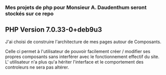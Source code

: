 ### Mes projets de php pour Monsieur A. Daudenthum seront stockés sur ce repo

## PHP Version 7.0.33-0+deb9u3

J'ai choisi de construire l'architecture de mes pages autour de Composants.

Celle ci permet à l'utilisateur de pouvoir facilement créer / modifier ses propres composants sans interférer 
avec le fonctionnement effectif du site. L' utilisateur n'a plus qu'a hériter l'interface et le comportement des controleurs ne sera pas altérer.






 